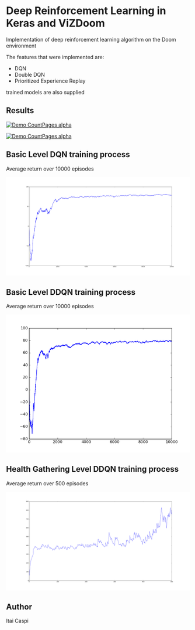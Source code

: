 # Deep Reinforcement Learning in Keras and ViZDoom

Implementation of deep reinforcement learning algorithm on the Doom environment

The features that were implemented are:
- DQN
- Double DQN
- Prioritized Experience Replay

trained models are also supplied

## Results

[![Demo CountPages alpha](https://j.gifs.com/5yGJ3Z.gif)](https://youtu.be/vnFHonjWoHE)


[![Demo CountPages alpha](https://j.gifs.com/gJoLyj.gif)](https://youtu.be/Bvery9W-WQI)


## Basic Level DQN training process

Average return over 10000 episodes

![model](assets/basic_dqn_avg_return.png)

## Basic Level DDQN training process

Average return over 10000 episodes

![model](assets/basic_ddqn_avg_return.png)

## Health Gathering Level DDQN training process

Average return over 500 episodes

![model](assets/health_gathering_ddqn_avg_return.png)

## Author

Itai Caspi
